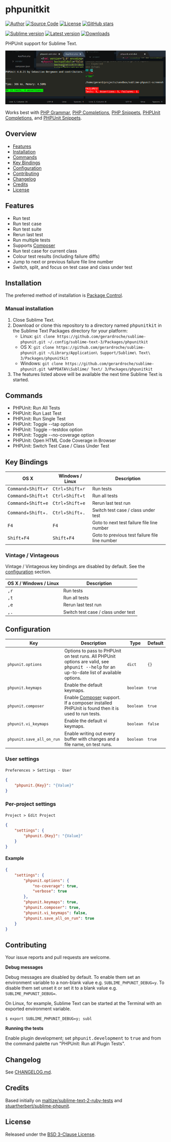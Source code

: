 # phpunitkit

[![Author](https://img.shields.io/badge/author-@gerardroche-blue.svg?style=flat)](https://twitter.com/gerardroche) [![Source Code](https://img.shields.io/badge/source-GitHub-blue.svg?style=flat)](https://github.com/gerardroche/sublime-phpunit) [![License](https://img.shields.io/badge/license-BSD--3-blue.svg?style=flat)](https://raw.githubusercontent.com/gerardroche/sublime-phpunit/master/LICENSE) [![GitHub stars](https://img.shields.io/github/stars/gerardroche/sublime-phpunit.svg?style=flat)](https://github.com/gerardroche/sublime-phpunit/stargazers)

[![Sublime version](https://img.shields.io/badge/sublime-v3-lightgrey.svg?style=flat)](https://sublimetext.com)
[![Latest version](https://img.shields.io/github/tag/gerardroche/sublime-phpunit.svg?label=release&style=flat&maxAge=2592000)](https://github.com/gerardroche/sublime-phpunit/tags)
[![Downloads](https://img.shields.io/packagecontrol/dt/phpunitkit.svg?style=flat&maxAge=2592000)](https://packagecontrol.io/packages/phpunitkit)

PHPUnit support for Sublime Text.

![Screenshot](screenshot.png)

Works best with [PHP Grammar], [PHP Completions], [PHP Snippets], [PHPUnit Completions], and [PHPUnit Snippets].

## Overview

* [Features](#features)
* [Installation](#installation)
* [Commands](#commands)
* [Key Bindings](#key-bindings)
* [Configuration](#configuration)
* [Contributing](#contributing)
* [Changelog](#changelog)
* [Credits](#credits)
* [License](#license)

## Features

* Run test
* Run test case
* Run test suite
* Rerun last test
* Run multiple tests
* Supports [Composer]
* Run test case for current class
* Colour test results (including failure diffs)
* Jump to next or previous failure file line number
* Switch, split, and focus on test case and class under test

## Installation

The preferred method of installation is [Package Control].

### Manual installation

1. Close Sublime Text.
2. Download or clone this repository to a directory named <tt>phpunitkit</tt> in the Sublime Text Packages directory for your platform:
    * Linux: `git clone https://github.com/gerardroche/sublime-phpunit.git ~/.config/sublime-text-3/Packages/phpunitkit`
    * OS X: `git clone https://github.com/gerardroche/sublime-phpunit.git ~/Library/Application\ Support/Sublime\ Text\ 3/Packages/phpunitkit`
    * Windows: `git clone https://github.com/gerardroche/sublime-phpunit.git %APPDATA%\Sublime/ Text/ 3/Packages/phpunitkit`
3. The features listed above will be available the next time Sublime Text is started.

## Commands

* PHPUnit: Run All Tests
* PHPUnit: Run Last Test
* PHPUnit: Run Single Test
* PHPUnit: Toggle --tap option
* PHPUnit: Toggle --testdox option
* PHPUnit: Toggle --no-coverage option
* PHPUnit: Open HTML Code Coverage in Browser
* PHPUnit: Switch Test Case / Class Under Test

## Key Bindings

OS X | Windows / Linux | Description
-----|-----------------|------------
<kbd>Command</kbd>+<kbd>Shift</kbd>+<kbd>r</kbd> | <kbd>Ctrl</kbd>+<kbd>Shift</kbd>+<kbd>r</kbd> | Run tests
<kbd>Command</kbd>+<kbd>Shift</kbd>+<kbd>t</kbd> | <kbd>Ctrl</kbd>+<kbd>Shift</kbd>+<kbd>t</kbd> | Run all tests
<kbd>Command</kbd>+<kbd>Shift</kbd>+<kbd>e</kbd> | <kbd>Ctrl</kbd>+<kbd>Shift</kbd>+<kbd>e</kbd> | Rerun last test run
<kbd>Command</kbd>+<kbd>Shift</kbd>+<kbd>.</kbd> | <kbd>Ctrl</kbd>+<kbd>Shift</kbd>+<kbd>.</kbd> | Switch test case / class under test
<kbd>F4</kbd> | <kbd>F4</kbd> | Goto to next test failure file line number
<kbd>Shift</kbd>+<kbd>F4</kbd> | <kbd>Shift</kbd>+<kbd>F4</kbd> | Goto to previous test failure file line number

### Vintage / Vintageous

Vintage / Vintageous key bindings are disabled by default. See the [configuration](#configuration) section.

OS X / Windows / Linux | Description
-----------------------|------------
<kbd>,</kbd><kbd>r</kbd> | Run tests
<kbd>,</kbd><kbd>t</kbd> | Run all tests
<kbd>,</kbd><kbd>e</kbd> | Rerun last test run
<kbd>,</kbd><kbd>.</kbd> | Switch test case / class under test

## Configuration

Key | Description | Type | Default
----|-------------|------|--------
`phpunit.options` | Options to pass to PHPUnit on test runs. All PHPUnit options are valid, see <tt>phpunit --help</tt> for an up-to-date list of available options. | `dict` | `{}`
`phpunit.keymaps` | Enable the default keymaps. | `boolean` | `true`
`phpunit.composer` | Enable [Composer] support. If a composer installed PHPUnit is found then it is used to run tests. | `boolean` | `true`
`phpunit.vi_keymaps` | Enable the default vi keymaps. | `boolean` | `false`
`phpunit.save_all_on_run` | Enable writing out every buffer with changes and a file name, on test runs. | `boolean` | `true`

### User settings

`Preferences > Settings - User`

```json
{
    "phpunit.{Key}": "{Value}"
}
```

### Per-project settings

`Project > Edit Project`

```json
{
    "settings": {
        "phpunit.{Key}": "{Value}"
    }
}
```

#### Example

```json
{
    "settings": {
        "phpunit.options": {
            "no-coverage": true,
            "verbose": true
        },
        "phpunit.keymaps": true,
        "phpunit.composer": true,
        "phpunit.vi_keymaps": false,
        "phpunit.save_all_on_run": true
    }
}
```

## Contributing

Your issue reports and pull requests are welcome.

**Debug messages**

Debug messages are disabled by default. To enable them set an environment variable to a non-blank value e.g. `SUBLIME_PHPUNIT_DEBUG=y`. To disable them set unset it or set it to a blank value e.g. `SUBLIME_PHPUNIT_DEBUG=`.

On Linux, for example, Sublime Text can be started at the Terminal with an exported environment variable.

```
$ export SUBLIME_PHPUNIT_DEBUG=y; subl
```

**Running the tests**

Enable plugin development; set <tt>phpunit.development</tt> to <tt>true</tt>
and from the command palette run "PHPUnit: Run all Plugin Tests".

## Changelog

See [CHANGELOG.md](CHANGELOG.md).

## Credits

Based initially on [maltize/sublime-text-2-ruby-tests](https://github.com/maltize/sublime-text-2-ruby-tests) and [stuartherbert/sublime-phpunit](https://github.com/stuartherbert/sublime-phpunit).

## License

Released under the [BSD 3-Clause License](LICENSE).

[Package Control]: https://packagecontrol.io/browse/authors/gerardroche
[PHP Completions]: https://packagecontrol.io/browse/authors/gerardroche
[PHP Grammar]: https://packagecontrol.io/browse/authors/gerardroche
[PHP Snippets]: https://packagecontrol.io/browse/authors/gerardroche
[PHPUnit Completions]: https://packagecontrol.io/browse/authors/gerardroche
[PHPUnit Snippets]: https://packagecontrol.io/browse/authors/gerardroche
[PHPUnit]: https://packagecontrol.io/browse/authors/gerardroche
[Composer]: https://getcomposer.org
